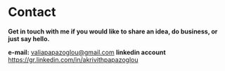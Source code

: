 # Contact

**Get in touch with me if you would like to share an idea, do business, or just say hello.**

**e-mail:** valiapapazoglou@gmail.com
**linkedin account** https://gr.linkedin.com/in/akrivithpapazoglou
